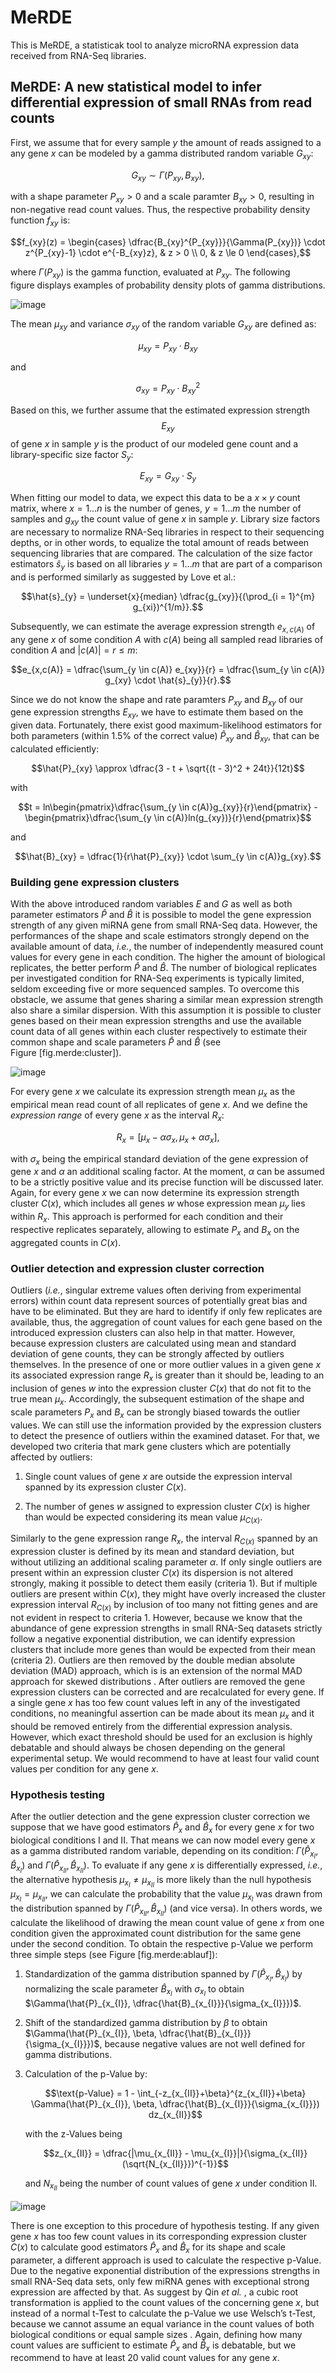 # MeRDE
This is MeRDE, a statisticak tool to analyze microRNA expression data received from RNA-Seq libraries.

## MeRDE: A new statistical model to infer differential expression of small RNAs from read counts
First, we assume that for every sample *y* the amount of reads assigned to a any gene *x* can be modeled by a gamma distributed random variable $G_{xy}$:

$$G_{xy}\sim\Gamma(P_{xy}, B_{xy}),$$

with a shape parameter $P_{xy} > 0$ and a scale paramter $B_{xy} > 0$, resulting in non-negative read count values. Thus, the respective probability density function $f_{xy}$ is:

$$f_{xy}(z) = \begin{cases}
    \dfrac{B_{xy}^{P_{xy}}}{\Gamma(P_{xy})} \cdot z^{P_{xy}-1} \cdot e^{-B_{xy}z}, & z > 0 \\
    0, & z \le 0
    \end{cases},$$

where $\Gamma(P_{xy})$ is the gamma function, evaluated at $P_{xy}$. The following figure displays examples of probability density plots of gamma distributions.

![image](https://github.com/EmanuelBarth/MeRDE/blob/master/gamma_pdf.png)

The mean $\mu_{xy}$ and variance $\sigma_{xy}$ of the random variable $G_{xy}$ are defined as:

$$\mu_{xy} = P_{xy} \cdot B_{xy}$$ 

and 

$$\sigma_{xy} = P_{xy} \cdot B_{xy}^{2}$$

Based on this, we further assume that the estimated expression strength $$E_{xy}$$ of gene *x* in sample *y* is the product of our modeled gene count and a library-specific size factor $S_y$:

$$E_{xy} = G_{xy} \cdot S_y$$

When fitting our model to data, we expect this data to be a $x \times y$ count matrix, where $x = 1 \dots n$ is the number of genes, $y = 1 \dots m$ the number of samples and $g_{xy}$ the count value of gene $x$ in sample $y$. Library size factors are necessary to normalize RNA-Seq libraries in respect to their sequencing depths, or in other words, to equalize the total amount of reads between sequencing libraries that are compared. The calculation of the size factor estimators $\hat{s}_{y}$ is based on all libraries $y = 1 \dots m$ that are part of a comparison and is performed similarly as suggested by Love et al.:

$$\hat{s}_{y} = \underset{x}{median} \dfrac{g_{xy}}{(\prod_{i = 1}^{m} g_{xi})^{1/m}}.$$

Subsequently, we can estimate the average expression strength $e_{x,c(A)}$ of any gene *x* of some condition *A* with $c(A)$ being all sampled read libraries of condition *A* and $|c(A)| = r \le m$:

$$e_{x,c(A)} = \dfrac{\sum_{y \in c(A)} e_{xy}}{r} = \dfrac{\sum_{y \in c(A)} g_{xy} \cdot \hat{s}_{y}}{r}.$$

Since we do not know the shape and rate paramters $P_{xy}$ and $B_{xy}$ of our gene expression strengths $E_{xy}$, we have to estimate them based on the given data. Fortunately, there exist good maximum-likelihood estimators for both parameters (within 1.5% of the correct value) $\hat{P}_{xy}$ and $\hat{B}_{xy}$, that can be calculated efficiently:

$$\hat{P}_{xy} \approx \dfrac{3 - t + \sqrt{(t - 3)^2 + 24t}}{12t}$$

with

$$t = ln\begin{pmatrix}\dfrac{\sum_{y \in c(A)}g_{xy}}{r}\end{pmatrix} - \begin{pmatrix}\dfrac{\sum_{y \in c(A)}ln(g_{xy})}{r}\end{pmatrix}$$

and

$$\hat{B}_{xy} = \dfrac{1}{r\hat{P}_{xy}} \cdot  \sum_{y \in c(A)}g_{xy}.$$

### Building gene expression clusters

With the above introduced random variables *E* and *G* as well as both parameter estimators $\hat{P}$ and $\hat{B}$ it is possible to model the gene expression strength of any given miRNA gene from small RNA-Seq data. However, the performances of the shape and scale estimators strongly depend on the available amount of data, *i.e.*, the number of independently measured count values for every gene in each condition. The higher the amount of biological replicates, the better perform $\hat{P}$ and $\hat{B}$. The number of biological replicates per investigated condition for RNA-Seq experiments is typically limited, seldom exceeding five or more sequenced samples. To overcome this obstacle, we assume that genes sharing a similar mean expression strength also share a similar dispersion. With this assumption it is possible to cluster genes based on their mean expression strengths and use the available count data of all genes within each cluster respectively to estimate their common shape and scale parameters $\hat{P}$ and $\hat{B}$ (see Figure [fig.merde:cluster]).

![image](https://github.com/EmanuelBarth/MeRDE/blob/master/clusters1.jpg)

For every gene *x* we calculate its expression strength mean $\mu_{x}$ as the empirical mean read count of all replicates of gene *x*. And we define the *expression range* of every gene *x* as the interval $R_x$:

$$R_x = [\mu_{x} - \alpha\sigma_x, \mu_{x} + \alpha\sigma_x],$$

with $\sigma_x$ being the empirical standard deviation of the gene expression of gene $x$ and $\alpha$ an additional scaling factor. At the moment, $\alpha$ can be assumed to be a strictly positive value and its precise function will be discussed later. Again, for every gene $x$ we can now determine its expression strength cluster $C(x)$, which includes all genes $w$ whose expression mean $\mu_y$ lies within $R_x$. This approach is performed for each condition and their respective replicates separately, allowing to estimate $P_x$ and $B_x$ on the aggregated counts in $C(x)$.

### Outlier detection and expression cluster correction

Outliers (*i.e.*, singular extreme values often deriving from experimental errors) within count data represent sources of potentially great bias and have to be eliminated. But they are hard to identify if only few replicates are available, thus, the aggregation of count values for each gene based on the introduced expression clusters can also help in that matter. However, because expression clusters are calculated using mean and standard deviation of gene counts, they can be strongly affected by outliers themselves. In the presence of one or more outlier values in a given gene $x$ its associated expression range $R_x$ is greater than it should be, leading to an inclusion of genes $w$ into the expression cluster $C(x)$ that do not fit to the true mean $\mu_x$. Accordingly, the subsequent estimation of the shape and scale parameters $P_x$ and $B_x$ can be strongly biased towards the outlier values. We can still use the information provided by the expression clusters to detect the presence of outliers within the examined dataset. For that, we developed two criteria that mark gene clusters which are potentially affected by outliers:

1.  Single count values of gene $x$ are outside the expression interval spanned by its expression cluster $C(x)$.

2.  The number of genes $w$ assigned to expression cluster $C(x)$ is higher than would be expected considering its mean value $\mu_{C(x)}$.

Similarly to the gene expression range $R_x$, the interval $R_{C(x)}$ spanned by an expression cluster is defined by its mean and standard deviation, but without utilizing an additional scaling parameter $\alpha$.
If only single outliers are present within an expression cluster $C(x)$ its dispersion is not altered strongly, making it possible to detect them easily (criteria 1). But if multiple outliers are present within $C(x)$, they might have overly increased the cluster expression interval $R_{C(x)}$ by inclusion of too many not fitting genes and are not evident in respect to criteria 1. However, because we know that the abundance of gene expression strengths in small RNA-Seq datasets strictly follow a negative exponential distribution, we can identify expression clusters that include more genes than would be expected from their mean (criteria 2). Outliers are then removed by the double median absolute deviation (MAD) approach, which is is an extension of the normal MAD approach for skewed distributions . After outliers are removed the gene expression clusters can be corrected and are recalculated for every gene. If a single gene $x$ has too few count values left in any of the investigated conditions, no meaningful assertion can be made about its mean $\mu_x$ and it should be removed entirely from the differential expression analysis. However, which exact threshold should be used for an exclusion is highly debatable and should always be chosen depending on the general experimental setup. We would recommend to have at least four valid count values per condition for any gene $x$.

### Hypothesis testing

After the outlier detection and the gene expression cluster correction we suppose that we have good estimators $\hat{P}_x$ and $\hat{B}_x$ for every gene $x$ for two biological conditions I and II. That means we can now model every gene $x$ as a gamma distributed random variable, depending on its condition: $\Gamma(\hat{P}_{x_{I}}, \hat{B}_{x_{I}})$ and $\Gamma(\hat{P}_{x_{II}}, \hat{B}_{x_{II}})$. To evaluate if any gene $x$ is differentially expressed, *i.e.*, the alternative hypothesis $\mu_{x_{I}} \ne \mu_{x_{II}}$ is more likely than the null hypothesis $\mu_{x_{I}} = \mu_{x_{II}}$, we can calculate the probability that the value $\mu_{x_{I}}$ was drawn from the distribution spanned by $\Gamma(\hat{P}_{x_{II}}, \hat{B}_{x_{II}})$ (and vice versa). In others words, we calculate the likelihood of drawing the mean count value of gene $x$ from one condition given the approximated count distribution for the same gene under the second condition. To obtain the respective p-Value we perform three simple steps (see Figure [fig.merde:ablauf]):

1.  Standardization of the gamma distribution spanned by $\Gamma(\hat{P}_{x_{I}}, \hat{B}_{x_{I}})$ by normalizing the scale parameter $\hat{B}_{x_{I}}$ with $\sigma_{x_{I}}$ to obtain $\Gamma(\hat{P}_{x_{I}}, \dfrac{\hat{B}_{x_{I}}}{\sigma_{x_{I}}})$.

2.  Shift of the standardized gamma distribution by $\beta$ to obtain $\Gamma(\hat{P}_{x_{I}}, \beta, \dfrac{\hat{B}_{x_{I}}}{\sigma_{x_{I}}})$, because negative values are not well defined for gamma distributions.

3.  Calculation of the p-Value by:

    $$\text{p-Value} = 1 - \int_{-z_{x_{II}}+\beta}^{z_{x_{II}}+\beta} \Gamma(\hat{P}_{x_{I}}, \beta, \dfrac{\hat{B}_{x_{I}}}{\sigma_{x_{I}}}) dz_{x_{II}}$$

    with the z-Values being

    $$z_{x_{II}} = \dfrac{|\mu_{x_{II}} - \mu_{x_{I}}|}{\sigma_{x_{II}}(\sqrt{N_{x_{II}}})^{-1}}$$

    and $N_{x_{II}}$ being the number of count values of gene $x$ under condition II.

![image](https://github.com/EmanuelBarth/MeRDE/blob/master/ablauf.png) 

There is one exception to this procedure of hypothesis testing. If any given gene $x$ has too few count values in its corresponding expression cluster $C(x)$ to calculate good estimators $\hat{P}_x$ and $\hat{B}_x$ for its shape and scale parameter, a different approach is used to calculate the respective p-Value. Due to the negative exponential distribution of the expressions strengths in small RNA-Seq data sets, only few miRNA genes with exceptional strong expression are affected by that. As suggest by Qin *et al.* , a cubic root transformation is applied to the count values of the concerning gene $x$, but instead of a normal t-Test to calculate the p-Value we use Welsch’s t-Test, because we cannot assume an equal variance in the count values of both biological conditions or equal sample sizes . Again, defining how many count values are sufficient to estimate $\hat{P}_x$ and $\hat{B}_x$ is debatable, but we recommend to have at least 20 valid count values for any gene $x$.
